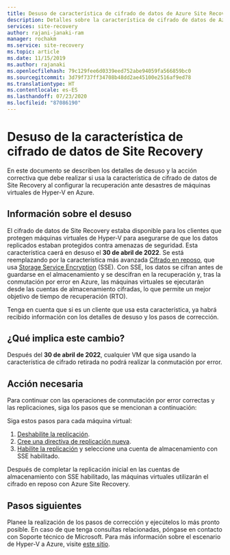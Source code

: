 ```yaml
---
title: Desuso de característica de cifrado de datos de Azure Site Recovery | Microsoft Docs
description: Detalles sobre la característica de cifrado de datos de Azure Site Recovery
services: site-recovery
author: rajani-janaki-ram
manager: rochakm
ms.service: site-recovery
ms.topic: article
ms.date: 11/15/2019
ms.author: rajanaki
ms.openlocfilehash: 79c129fee6d0339eed752abe94059fa566859bc0
ms.sourcegitcommit: 3d79f737ff34708b48dd2ae45100e2516af9ed78
ms.translationtype: HT
ms.contentlocale: es-ES
ms.lasthandoff: 07/23/2020
ms.locfileid: "87086190"
---
```

# <a name="deprecation-of-site-recovery-data-encryption-feature"></a>Desuso de la característica de cifrado de datos de Site Recovery

En este documento se describen los detalles de desuso y la acción correctiva que debe realizar si usa la característica de cifrado de datos de Site Recovery al configurar la recuperación ante desastres de máquinas virtuales de Hyper-V en Azure. 

## <a name="deprecation-information"></a>Información sobre el desuso


El cifrado de datos de Site Recovery estaba disponible para los clientes que protegen máquinas virtuales de Hyper-V para asegurarse de que los datos replicados estaban protegidos contra amenazas de seguridad. Esta característica caerá en desuso el **30 de abril de 2022**. Se está reemplazando por la característica más avanzada [Cifrado en reposo](https://azure.microsoft.com/blog/azure-site-recovery-encryption-at-rest/), que usa [Storage Service Encryption](../storage/common/storage-service-encryption.md) (SSE). Con SSE, los datos se cifran antes de guardarse en el almacenamiento y se descifran en la recuperación y, tras la conmutación por error en Azure, las máquinas virtuales se ejecutarán desde las cuentas de almacenamiento cifradas, lo que permite un mejor objetivo de tiempo de recuperación (RTO).

Tenga en cuenta que si es un cliente que usa esta característica, ya habrá recibido información con los detalles de desuso y los pasos de corrección. 


## <a name="what-are-the-implications"></a>¿Qué implica este cambio?

Después del **30 de abril de 2022**, cualquier VM que siga usando la característica de cifrado retirada no podrá realizar la conmutación por error. 

## <a name="required-action"></a>Acción necesaria
Para continuar con las operaciones de conmutación por error correctas y las replicaciones, siga los pasos que se mencionan a continuación:

Siga estos pasos para cada máquina virtual: 
1.  [Deshabilite la replicación](./site-recovery-manage-registration-and-protection.md#disable-protection-for-a-hyper-v-virtual-machine-replicating-to-azure-using-the-system-center-vmm-to-azure-scenario).
2.  [Cree una directiva de replicación nueva](./hyper-v-azure-tutorial.md#set-up-a-replication-policy).
3.  [Habilite la replicación](./hyper-v-vmm-azure-tutorial.md#enable-replication) y seleccione una cuenta de almacenamiento con SSE habilitado.

Después de completar la replicación inicial en las cuentas de almacenamiento con SSE habilitado, las máquinas virtuales utilizarán el cifrado en reposo con Azure Site Recovery.


## <a name="next-steps"></a>Pasos siguientes
Planee la realización de los pasos de corrección y ejecútelos lo más pronto posible. En caso de que tenga consultas relacionadas, póngase en contacto con Soporte técnico de Microsoft. Para más información sobre el escenario de Hyper-V a Azure, visite [este sitio](hyper-v-vmm-architecture.md).

